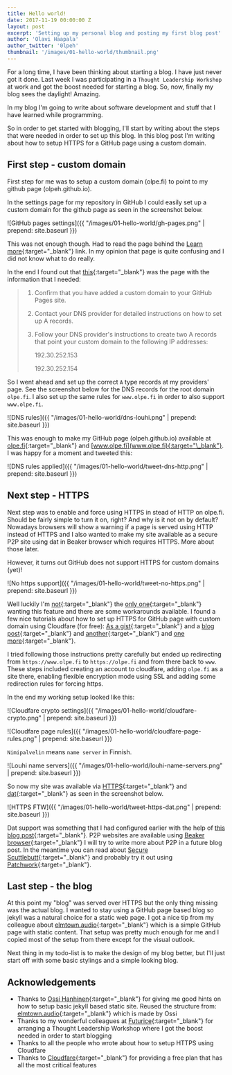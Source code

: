```yaml
---
title: Hello world!
date: 2017-11-19 00:00:00 Z
layout: post
excerpt: 'Setting up my personal blog and posting my first blog post'
author: 'Olavi Haapala'
author_twitter: '0lpeh'
thumbnail: '/images/01-hello-world/thumbnail.png'
---
```


For a long time, I have been thinking about starting a blog. I have just never got it done. Last week I was participating in a `Thought Leadership Workshop` at work and got the boost needed for starting a blog. So, now, finally my blog sees the daylight! Amazing.

In my blog I'm going to write about software development and stuff that I have learned while programming.

So in order to get started with blogging, I'll start by writing about the steps that were needed in order to set up this blog. In this blog post I'm writing about how to setup HTTPS for a GitHub page using a custom domain.

## First step - custom domain

First step for me was to setup a custom domain (olpe.fi) to point to my github page (olpeh.github.io).

In the settings page for my repository in GitHub I could easily set up a custom domain for the github page as seen in the screenshot below.

![GitHub pages settings]({{ "/images/01-hello-world/gh-pages.png" | prepend: site.baseurl }})

This was not enough though. Had to read the page behind the [Learn more](https://help.github.com/articles/using-a-custom-domain-with-github-pages/){:target="\_blank"} link. In my opinion that page is quite confusing and I did not know what to do really.

In the end I found out that [this](https://help.github.com/articles/setting-up-an-apex-domain/#configuring-a-records-with-your-dns-provider/){:target="\_blank"} was the page with the information that I needed:

> 1.  Confirm that you have added a custom domain to your GitHub Pages site.
>
> 2.  Contact your DNS provider for detailed instructions on how to set up A records.
>
> 3.  Follow your DNS provider's instructions to create two A records that point your custom domain to the following IP addresses:
>
>     192.30.252.153
>
>     192.30.252.154

So I went ahead and set up the correct `A` type records at my providers' page. See the screenshot below for the DNS records for the root domain `olpe.fi`. I also set up the same rules for `www.olpe.fi` in order to also support `www.olpe.fi`.

![DNS rules]({{ "/images/01-hello-world/dns-louhi.png" | prepend: site.baseurl }})

This was enough to make my GitHub page (olpeh.github.io) available at [olpe.fi](olpe.fi){:target="\_blank"} and [www.olpe.fi](www.olpe.fi){:target="\_blank"}. I was happy for a moment and tweeted this:

![DNS rules applied]({{ "/images/01-hello-world/tweet-dns-http.png" | prepend: site.baseurl }})

## Next step - HTTPS

Next step was to enable and force using HTTPS in stead of HTTP on olpe.fi. Should be fairly simple to turn it on, right? And why is it not on by default? Nowadays browsers will show a warning if a page is served using HTTP instead of HTTPS and I also wanted to make my site available as a secure P2P site using dat in Beaker browser which requires HTTPS. More about those later.

However, it turns out GitHub does not support HTTPS for custom domains (yet)!

![No https support]({{ "/images/01-hello-world/tweet-no-https.png" | prepend: site.baseurl }})

Well luckily I'm [not](https://github.com/isaacs/github/issues/156){:target="\_blank"} the [only one](https://gist.github.com/coolaj86/e07d42f5961c68fc1fc8){:target="\_blank"} wanting this feature and there are some workarounds available. I found a few nice tutorials about how to set up HTTPS for GitHub page with custom domain using Cloudfare (for free): [As a gist](https://gist.github.com/cvan/8630f847f579f90e0c014dc5199c337b){:target="\_blank"} and a [blog post](https://blog.cloudflare.com/secure-and-fast-github-pages-with-cloudflare/){:target="\_blank"} and [another](https://sheharyar.me/blog/free-ssl-for-github-pages-with-custom-domains/){:target="\_blank"} and [one more](https://hackernoon.com/set-up-ssl-on-github-pages-with-custom-domains-for-free-a576bdf51bc){:target="\_blank"}.

I tried following those instructions pretty carefully but ended up redirecting from `https://www.olpe.fi` to `https://olpe.fi` and from there back to `www`. These steps included creating an account to cloudfare, adding `olpe.fi` as a site there, enabling flexible encryption mode using SSL and adding some redirection rules for forcing https.

In the end my working setup looked like this:

![Cloudfare crypto settings]({{ "/images/01-hello-world/cloudfare-crypto.png" | prepend: site.baseurl }})

![Cloudfare page rules]({{ "/images/01-hello-world/cloudfare-page-rules.png" | prepend: site.baseurl }})

`Nimipalvelin` means `name server` in Finnish.

![Louhi name servers]({{ "/images/01-hello-world/louhi-name-servers.png" | prepend: site.baseurl }})

So now my site was available via [HTTPS](https://olpe.fi/){:target="\_blank"} and [dat](dat://olpe.fi/){:target="\_blank"} as seen in the screenshot below.

![HTTPS FTW]({{ "/images/01-hello-world/tweet-https-dat.png" | prepend: site.baseurl }})

Dat support was something that I had configured earlier with the help of [this blog post](https://handbook.protozoa.nz/experiments/p2p_github_pages.html){:target="\_blank"}. P2P websites are available using [Beaker browser](https://beakerbrowser.com/){:target="\_blank"} I will try to write more about P2P in a future blog post. In the meantime you can read about [Secure Scuttlebutt](https://www.scuttlebutt.nz/){:target="\_blank"} and probably try it out using [Patchwork](https://github.com/ssbc/patchwork){:target="\_blank"}.

## Last step - the blog

At this point my "blog" was served over HTTPS but the only thing missing was the actual blog. I wanted to stay using a GitHub page based blog so jekyll was a natural choice for a static web page. I got a nice tip from my colleague about [elmtown.audio](https://github.com/elmtown/elmtown.github.io){:target="\_blank"} which is a simple GitHub page with static content. That setup was pretty much enough for me and I copied most of the setup from there except for the visual outlook.

Next thing in my todo-list is to make the design of my blog better, but I'll just start off with some basic stylings and a simple looking blog.

## Acknowledgements

- Thanks to [Ossi Hanhinen](https://futurice.com/people/ossi-hanhinen){:target="\_blank"} for giving me good hints on how to setup basic jekyll based static site. Reused the structure from: [elmtown.audio](https://github.com/elmtown/elmtown.github.io){:target="\_blank"} which is made by Ossi
- Thanks to my wonderful colleagues at [Futurice](https://futurice.com/){:target="\_blank"} for arranging a Thought Leadership Workshop where I got the boost needed in order to start blogging
- Thanks to all the people who wrote about how to setup HTTPS using Cloudfare
- Thanks to [Cloudfare](https://www.cloudflare.com/){:target="\_blank"} for providing a free plan that has all the most critical features
